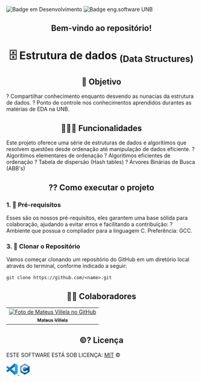 ![Badge em Desenvolvimento](http://img.shields.io/static/v1?label=STATUS&message=EM%20DESENVOLVIMENTO&color=GREEN&style=for-the-badge)
![Badge eng.software UNB](https://img.shields.io/badge/Software_Engineer-UNB-blue?style=flat)


<div align="center">
  <h2>Bem-vindo ao repositório! </h2>
</div> 

<!-- Título centralizado -->
<div align="center">
  <h1>🗄️ Estrutura de dados <sub> (Data Structures)</sub></h1>
</div>

<!-- Título centralizado -->
<div align="center">
  <h2>🎯 Objetivo </h2>
</div> 

? Compartilhar conhecimento enquanto desvendo as nunacias da estrutura de dados.
? Ponto de controle nos conhecimentos aprendidos durantes as matérias de EDA na UNB.

<!-- Título centralizado -->
<div align="center">
  <h2>👩🏾‍💻 Funcionalidades </h2>
</div> 

Este projeto oferece uma série de estruturas de dados e algorítimos que resolvem questões desde ordenação até manipulação de dados eficiente. 
    ? Algorítimos elementares de ordenação
    ? Algorítimos eficientes de ordenação
    ? Tabela de dispersão (Hash tables)
    ? Árvores Binárias de Busca (ABB's)

<!-- Título centralizado -->
<div align="center">
  <h2>?? Como executar o projeto </h2>
</div> 

### 1. 🔑 Pré-requisitos
Esses são os nossos pré-requisitos, eles garantem uma base sólida para colaboração, ajudando a evitar erros e facilitando a contribuição:
    ? Ambiente que possua o compliador para a linguagem C. Preferência: GCC.


<!-- Adiciona a funçao de copiar o link do repositorio -->
### 3. 📍 Clonar o Repositório
Vamos começar clonando um repositório do GitHub em um diretório local através do terminal, conforme indicado a seguir:
```
git clone https://github.com/<name>.git
```
  	

<div align="center">
  <h2>👩‍💻 Colaboradores </h2>
</div> 
<!-- Foto dos participantes do grupo -->
<table>
  <tr>
    <td align="center">
      <a href="https://github.com/MVConsorte">
        <img src="https://avatars.githubusercontent.com/u/108163301?v=4" width="100px;" alt="Foto de Mateus Villela no GitHub"/><br>
        <sub>
          <b>Mateus Villela</b>
        </sub>
      </a>
    </td>
  </tr>
</table>

<!-- 
<div align="center">
  <h2>?? Documentação </h2>
</div> 
 

### A documentação do projeto pode ser encontrada clicando [AQUI](https://fga0138-mds-ajax.github.io/2024-1-RIGEL/).
--->

<div align="center">
  <h2>©? Licença </h2>
</div>

ESTE SOFTWARE ESTÁ SOB LICENÇA: [MIT](https://github.com/nhn/tui.editor/blob/master/LICENSE) ©
<!-- Criador e licença -->

<!-- Icons das ferramentas e linguagens utilizadas -->
<p align="left">
    <a href="https://code.visualstudio.com/" target="_blank" rel="noreferrer">
        <img src="https://raw.githubusercontent.com/devicons/devicon/master/icons/vscode/vscode-original.svg" alt="VSCode" width="30" height="30"/>
    </a>
    <a href="https://en.wikipedia.org/wiki/C_(programming_language)" target="_blank" rel="noreferrer">
        <img src="https://raw.githubusercontent.com/devicons/devicon/master/icons/c/c-original.svg" alt="C" width="30" height="30"/>
    </a>
    <!-- Other icons (Python, JavaScript, HTML5, CSS3, PostgreSQL, Trello, Git, GitHub) remain unchanged -->
</p>
